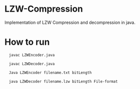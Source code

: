 # LZW-Compression

Implementation of LZW Compression and decompression in java.

# How to run

```bash
  javac LZWEncoder.java 
```
```bash
  javac LZWDecoder.java 
```
```bash
  Java LZWEncoder filename.txt bitLength 
```
```bash
  java LZWDecoder filename.lzw bitLength File-format
```
